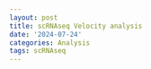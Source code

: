 ```yaml
---
layout: post
title: scRNAseq Velocity analysis
date: '2024-07-24'
categories: Analysis
tags: scRNAseq
---
```

